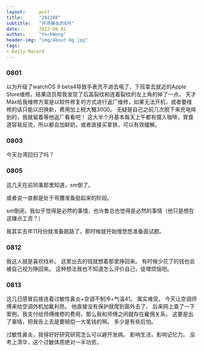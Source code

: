 ```yaml
---
layout:     post
title:      "202208"
subtitle:   "开场暴击的8月"
date:       2022-08-01
author:     "YorkWong"
header-img: "img/about-bg.jpg"
tags:
- Daily Record
---
```

### 0801
以为升级了watchOS 9 beta4导致手表充不进去电了，下班拿去就近的Apple Store维修。结果店员帮我发现了后盖裂纹和连着裂纹的左上角的掉了一点。
天才Max给我维修方案是以软件修复的方式进行返厂维修，如果无法开机，或者要维修的话只能以旧换新，费用加上税大概3000。
无疑是自己之前几次脱下来充电摔到的，我就留着等他返厂看看吧！
这大半个月基本每天上午都有摄入咖啡，胃食道容易反流，所以都会加鲜奶，或者直接买拿铁，可以有效缓解。

### 0803
今天台湾回归了吗？

### 0805
这几天在前同事那里知道，sm倒了。

或者说一直都是处于弯腰准备挺起来的阶段。

sm倒闭，我似乎觉得是必然的事情，也许鲁总也觉得是必然的事情（他只是想在这赚点工资？）

我其实去年11月份就准备跑路了，那时候就开始慢悠悠准备面试题。

### 0812
我这人就是喜欢找补。
这里出去的钱就想着那里挣回来。
有时候少花了的钱也会被自己视为挣回来。
这种想法我也不知道怎么评价自己，徒增烦恼吧。

### 0813
这几日感冒后接连着过敏性鼻炎+空调不制冷+气温41。
属实难受。
今天让空调师傅来给空调外机加氟利昂。
他直接没有保护就爬到窗外去了。
后来网上查了一下案例，我支付给师傅维修的费用，那么我和师傅之间就存在雇佣关系。
这要是出了事情，把我告上去是要赔偿一大笔钱的啊。
多少是有些后怕。

过敏性鼻炎，我得好好研究研究怎么可以避开发病。
影响生活，影响记忆力。
没考上清华，这个过敏体质绝对一半功劳。

